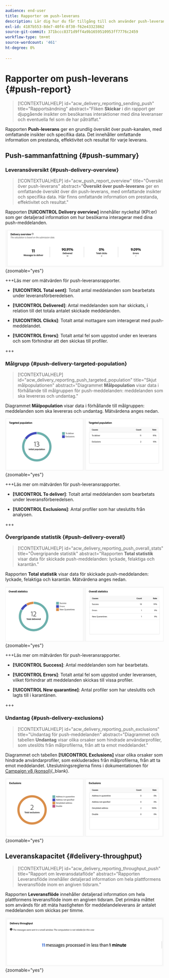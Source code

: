 ```yaml
---
audience: end-user
title: Rapporter om push-leverans
description: Lär dig hur du får tillgång till och använder push-leveransrapporter
exl-id: 4187b553-8de7-40f4-8f30-f62e43323862
source-git-commit: 371bccc8371d9ff4a9b1659510953ff7776c2459
workflow-type: tm+mt
source-wordcount: '461'
ht-degree: 0%

---
```


# Rapporter om push-leverans {#push-report}

>[!CONTEXTUALHELP]
>id="acw_delivery_reporting_sending_push"
>title="Rapportsändning"
>abstract="Fliken **Skickar** i din rapport ger djupgående insikter om besökarnas interaktioner med dina leveranser och eventuella fel som de har påträffat."

Rapporten **Push-leverans** ger en grundlig översikt över push-kanalen, med omfattande insikter och specifika data. Det innehåller omfattande information om prestanda, effektivitet och resultat för varje leverans.

## Push-sammanfattning {#push-summary}

### Leveransöversikt {#push-delivery-overview}

>[!CONTEXTUALHELP]
>id="acw_push_report_overview"
>title="Översikt över push-leverans"
>abstract="**Översikt över push-leverans** ger en omfattande översikt över din push-leverans, med omfattande insikter och specifika data. Här finns omfattande information om prestanda, effektivitet och resultat."

Rapporten **[!UICONTROL Delivery overview]** innehåller nyckeltal (KPI:er) som ger detaljerad information om hur besökarna interagerar med dina push-meddelanden.

![](assets/reporting_push_3.png){zoomable="yes"}

+++Läs mer om mätvärden för push-leveransrapporter.

* **[!UICONTROL Total sent]**: Totalt antal meddelanden som bearbetats under leveransförberedelsen.

* **[!UICONTROL Delivered]**: Antal meddelanden som har skickats, i relation till det totala antalet skickade meddelanden.

* **[!UICONTROL Clicks]**: Totalt antal mottagare som interagerat med push-meddelandet.

* **[!UICONTROL Errors]**: Totalt antal fel som uppstod under en leverans och som förhindrar att den skickas till profiler.

+++

### Målgrupp {#push-delivery-targeted-population}

>[!CONTEXTUALHELP]
>id="acw_delivery_reporting_push_targeted_population"
>title="Skjut målpopulationen"
>abstract="Diagrammet **Målpopulation** visar data i förhållande till målgruppen för push-meddelanden: meddelanden som ska levereras och undantag."

Diagrammet **Målpopulation** visar data i förhållande till målgruppen: meddelanden som ska levereras och undantag. Mätvärdena anges nedan.

![](assets/reporting_push_4.png){zoomable="yes"}

+++Läs mer om mätvärden för push-leveransrapporter.

* **[!UICONTROL To deliver]**: Totalt antal meddelanden som bearbetats under leveransförberedelsen.

* **[!UICONTROL Exclusions]**: Antal profiler som har uteslutits från analysen.

+++

### Övergripande statistik {#push-delivery-overall}

>[!CONTEXTUALHELP]
>id="acw_delivery_reporting_push_overall_stats"
>title="Övergripande statistik"
>abstract="Rapporten **Total statistik** visar data för skickade push-meddelanden: lyckade, felaktiga och karantän."

Rapporten **Total statistik** visar data för skickade push-meddelanden: lyckade, felaktiga och karantän. Mätvärdena anges nedan.

![](assets/reporting_push_5.png){zoomable="yes"}

+++Läs mer om mätvärden för push-leveransrapporter.

* **[!UICONTROL Success]**: Antal meddelanden som har bearbetats.

* **[!UICONTROL Errors]**: Totalt antal fel som uppstod under leveransen, vilket förhindrar att meddelanden skickas till vissa profiler.

* **[!UICONTROL New quarantine]**: Antal profiler som har uteslutits och lagts till i karantänen.

+++

### Undantag {#push-delivery-exclusions}

>[!CONTEXTUALHELP]
>id="acw_delivery_reporting_push_exclusions"
>title="Undantag för push-meddelanden"
>abstract="Diagrammet och tabellen **Undantag** visar olika orsaker som hindrade användarprofiler, som uteslöts från målprofilerna, från att ta emot meddelandet."

Diagrammet och tabellen **[!UICONTROL Exclusions]** visar olika orsaker som hindrade användarprofiler, som exkluderades från målprofilerna, från att ta emot meddelandet. Uteslutningsreglerna finns i dokumentationen för [Campaign v8 (konsol)](https://experienceleague.adobe.com/docs/campaign/campaign-v8/send/failures/delivery-failures.html#push-error-types){_blank}.


![](assets/reporting_push_6.png){zoomable="yes"}

## Leveranskapacitet {#delivery-throughput}

>[!CONTEXTUALHELP]
>id="acw_delivery_reporting_throughput_push"
>title="Rapport om leveransdataflöde"
>abstract="Rapporten Leveransflöde innehåller detaljerad information om hela plattformens leveransflöde inom en angiven tidsram."

Rapporten **Leveransflöde** innehåller detaljerad information om hela plattformens leveransflöde inom en angiven tidsram. Det primära måttet som används för att mäta hastigheten för meddelandeleverans är antalet meddelanden som skickas per timme.

![](assets/reporting_push_2.png){zoomable="yes"}
